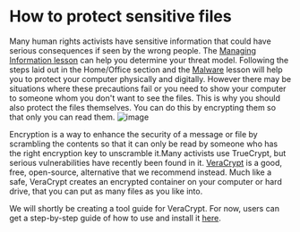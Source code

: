 [Title]: # (How to protect sensitive files)
[Difficulty]: # (Advanced)
[Order]: # (0)

# How to protect sensitive files

Many human rights activists have sensitive information that could have serious consequences if seen by the wrong people. The [Managing Information lesson](umbrella://lesson/managing-information) can help you determine your threat model. Following the steps laid out in the Home/Office section and the [Malware](umbrella://lesson/malware) lesson will help you to protect your computer physically and digitally. However there may be situations where these precautions fail or you need to show your computer to someone whom you don't want to see the files. This is why you should also protect the files themselves. You can do this by encrypting them so that only you can read them.
![image](protecting1.png)

Encryption is a way to enhance the security of a message or file by scrambling the contents so that it can only be read by someone who has the right encryption key to unscramble it.Many activists use TrueCrypt, but serious vulnerabilities have recently been found in it. [VeraCrypt](https://veracrypt.codeplex.com/wikipage?title=Downloads) is a good, free, open-source, alternative that we recommend instead. Much like a safe, VeraCrypt creates an encrypted container on your computer or hard drive, that you can put as many files as you like into.

We will shortly be creating a tool guide for VeraCrypt. For now, users can get a step-by-step guide of how to use and install it [here](https://veracrypt.codeplex.com/wikipage?title=Beginner%27s%20Tutorial).